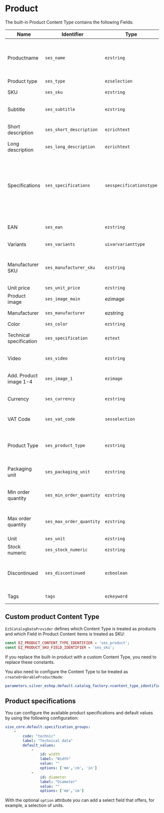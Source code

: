 # Product

The built-in Product Content Type contains the following Fields:

|Name | Identifier | Type | Description |
|---|---|---|---|
|Productname | `ses_name` | `ezstring` | Main name of the product. Used to create the URL |
|Product type | `ses_type` | `ezselection` | |
|SKU | `ses_sku` | `ezstring` | Unique Stock keeping unit |
|Subtitle | `ses_subtitle` | `ezstring` | Additional product name |
|Short description | `ses_short_description` | `ezrichtext` | Short product description |
|Long description | `ses_long_description` | `ezrichtext` | Long product description  |
|Specifications | `ses_specifications` | `sesspecificationstype` | A set of product specification values. They are indexed in the search engine and can be used for faceted search |
|EAN | `ses_ean` | `ezstring` | European Article Number |
|Variants | `ses_variants` | `uivarvarianttype` | [Product variants](#product-variants) |
|Manufacturer SKU | `ses_manufacturer_sku` | `ezstring` | SKU of the product  as assigned by the manufacturer |
|Unit price | `ses_unit_price` | `ezstring` | Product price |
|Product image | `ses_image_main` | ezimage | Main product image |
|Manufacturer | `ses_manufacturer` | ezstring | Manufacturer name |
|Color | `ses_color` | `ezstring` | Product color |
|Technical specification | `ses_specification` | `eztext` | Technical product description |
|Video | `ses_video` | `ezstring` | Link to a product video |
|Add. Product image 1-4 | `ses_image_1` | `ezimage` | Up to four additional images | 
|Currency | `ses_currency` | `ezstring` | Default product currency |
|VAT Code | `ses_vat_code` | `sesselection` | One of predefined VAT rates |
|Product Type | `ses_product_type` | `ezstring` | Product type used for grouping products in comparison |
|Packaging unit | `ses_packaging_unit` | `ezstring` | Product packaging unit |
|Min order quantity | `ses_min_order_quantity` | `ezstring` | Minimum quantity that can be ordered |
|Max order quantity | `ses_max_order_quantity` | `ezstring` | Maximum quantity that can be ordered |
|Unit | `ses_unit` | `ezstring` | Product unit |
|Stock numeric | `ses_stock_numeric` | `ezstring` | |
|Discontinued | `ses_discontinued` | `ezboolean` | Flag to indicate if the product is discontinued |
|Tags | `tags` | `ezkeyword` | Product keywords |

## Custom product Content Type

`Ez5CatalogDataProvider` defines which Content Type is treated as products
and which Field in Product Content items is treated as SKU:

``` php
const EZ_PRODUCT_CONTENT_TYPE_IDENTIFIER = 'ses_product';
const EZ_PRODUCT_SKU_FIELD_IDENTIFIER = 'ses_sku';
```

If you replace the built-in product with a custom Content Type, you need to replace these constants.

You also need to configure the Content Type to be treated as `createOrderableProductNode`:

``` yaml
parameters.silver_eshop.default.catalog_factory.<content_type_identifier>: createOrderableProductNode
```

## Product specifications

You can configure the available product specifications and default values by using the following configuration:

``` yaml
siso_core.default.specification_groups:
    -
        code: "technic"
        label: "Technical data"
        default_values:
            -
                id: width
                label: "Width"
                value: ""
                options: ['mm','cm', 'in']
            -
                id: diameter
                label: "Diameter"
                value: ""
                options: ['mm','cm']
```

With the optional `option` attribute you can add a select field that offers, for example, a selection of units.
